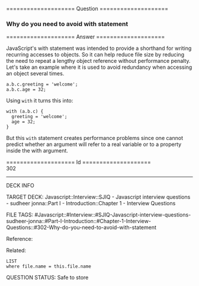 ==================== Question ====================  

### Why do you need to avoid with statement  

==================== Answer ====================  

JavaScript's with statement was intended to provide a shorthand for writing recurring accesses to objects. So it can help reduce file size by reducing the need to repeat a lengthy object reference without performance penalty. Let's take an example where it is used to avoid redundancy when accessing an object several times.

<!-- codeblock-start -->
<pre><code class="hljs language-javascript">a.<span class="hljs-property">b</span>.<span class="hljs-property">c</span>.<span class="hljs-property">greeting</span> = <span class="hljs-string">'welcome'</span>;
a.<span class="hljs-property">b</span>.<span class="hljs-property">c</span>.<span class="hljs-property">age</span> = <span class="hljs-number">32</span>;
</code></pre>
<!-- codeblock-end -->

Using `with` it turns this into:

<!-- codeblock-start -->
<pre><code class="hljs language-javascript"><span class="hljs-keyword">with</span> (a.<span class="hljs-property">b</span>.<span class="hljs-property">c</span>) {
  greeting = <span class="hljs-string">'welcome'</span>;
  age = <span class="hljs-number">32</span>;
}
</code></pre>
<!-- codeblock-end -->

But this `with` statement creates performance problems since one cannot predict whether an argument will refer to a real variable or to a property inside the with argument.

==================== Id ====================  
302

---

DECK INFO

TARGET DECK: Javascript::Interview::SJIQ - Javascript interview questions - sudheer jonna::Part I - Introduction::Chapter 1 - Interview Questions

FILE TAGS: #Javascript::#Interview::#SJIQ-Javascript-interview-questions-sudheer-jonna::#Part-I-Introduction::#Chapter-1-Interview-Questions::#302-Why-do-you-need-to-avoid-with-statement

Reference:

Related:

```dataview
LIST
where file.name = this.file.name
```

QUESTION STATUS: Safe to store
